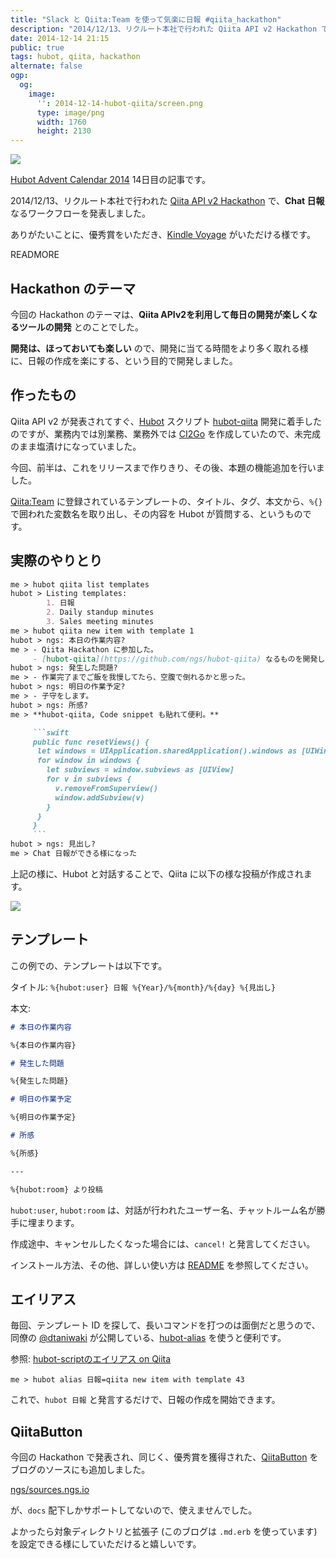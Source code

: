 ```yaml
---
title: "Slack と Qiita:Team を使って気楽に日報 #qiita_hackathon"
description: "2014/12/13、リクルート本社で行われた Qiita API v2 Hackathon で、hubot-qiita を開発し、Chat 日報 なるワークフローを発表しました。"
date: 2014-12-14 21:15
public: true
tags: hubot, qiita, hackathon
alternate: false
ogp:
  og:
    image:
      '': 2014-12-14-hubot-qiita/screen.png
      type: image/png
      width: 1760
      height: 2130
---
```


![](https://raw.githubusercontent.com/ngs/hubot-qiita/master/img/screen.gif)

[Hubot Advent Calendar 2014] 14日目の記事です。

2014/12/13、リクルート本社で行われた [Qiita API v2 Hackathon] で、**Chat 日報** なるワークフローを発表しました。

ありがたいことに、優秀賞をいただき、[Kindle Voyage] がいただける様です。

READMORE

## Hackathon のテーマ

今回の Hackathon のテーマは、**Qiita APIv2を利用して毎日の開発が楽しくなるツールの開発** とのことでした。

**開発は、ほっておいても楽しい** ので、開発に当てる時間をより多く取れる様に、日報の作成を楽にする、という目的で開発しました。

## 作ったもの

Qiita API v2 が発表されてすぐ、[Hubot] スクリプト [hubot-qiita] 開発に着手したのですが、業務内では別業務、業務外では [CI2Go] を作成していたので、未完成のまま塩漬けになっていました。

今回、前半は、これをリリースまで作りきり、その後、本題の機能追加を行いました。

[Qiita:Team] に登録されているテンプレートの、タイトル、タグ、本文から、`%{}` で囲われた変数名を取り出し、その内容を Hubot が質問する、というものです。

## 実際のやりとり

```md
me > hubot qiita list templates
hubot > Listing templates:
        1. 日報
        2. Daily standup minutes
        3. Sales meeting minutes
me > hubot qiita new item with template 1
hubot > ngs: 本日の作業内容?
me > - Qiita Hackathon に参加した。
     - [hubot-qiita](https://github.com/ngs/hubot-qiita) なるものを開発した。
hubot > ngs: 発生した問題?
me > - 作業完了までご飯を我慢してたら、空腹で倒れるかと思った。
hubot > ngs: 明日の作業予定?
me > - 子守をします。
hubot > ngs: 所感?
me > **hubot-qiita, Code snippet も貼れて便利。**

     ```swift
     public func resetViews() {
      let windows = UIApplication.sharedApplication().windows as [UIWindow]
      for window in windows {
        let subviews = window.subviews as [UIView]
        for v in subviews {
          v.removeFromSuperview()
          window.addSubview(v)
        }
      }
     }
     ```
hubot > ngs: 見出し?
me > Chat 日報ができる様になった
```

上記の様に、Hubot と対話することで、Qiita に以下の様な投稿が作成されます。

![](2014-12-14-hubot-qiita/screen.png)

## テンプレート

この例での、テンプレートは以下です。

タイトル: `%{hubot:user} 日報 %{Year}/%{month}/%{day} %{見出し}`

本文:

```md
# 本日の作業内容

%{本日の作業内容}

# 発生した問題

%{発生した問題}

# 明日の作業予定

%{明日の作業予定}

# 所感

%{所感}

---

%{hubot:room} より投稿
```

`hubot:user`, `hubot:room` は、対話が行われたユーザー名、チャットルーム名が勝手に埋まります。


作成途中、キャンセルしたくなった場合には、`cancel!` と発言してください。

インストール方法、その他、詳しい使い方は [README] を参照してください。

## エイリアス

毎回、テンプレート ID を探して、長いコマンドを打つのは面倒だと思うので、同僚の [@dtaniwaki] が公開している、[hubot-alias] を使うと便利です。

参照: [hubot-scriptのエイリアス on Qiita](http://qiita.com/dtaniwaki/items/0ca82c09cbafb7645f32)

```
me > hubot alias 日報=qiita new item with template 43
```

これで、`hubot 日報` と発言するだけで、日報の作成を開始できます。

## QiitaButton

今回の Hackathon で発表され、同じく、優秀賞を獲得された、[QiitaButton] をブログのソースにも追加しました。

[ngs/sources.ngs.io]

が、`docs` 配下しかサポートしてないので、使えませんでした。

よかったら対象ディレクトリと拡張子 (このブログは `.md.erb` を使っています) を設定できる様にしていただけると嬉しいです。

[Qiita API v2 Hackathon]: http://peatix.com/event/55420
[README]: https://github.com/ngs/hubot-qiita#readme
[hubot-qiita]: https://github.com/ngs/hubot-qiita
[Hubot Advent Calendar 2014]: http://www.adventar.org/calendars/384
[Qiita:Team]: https://teams.qiita.com
[@dtaniwaki]: http://dtaniwaki.com
[hubot-alias]: https://github.com/dtaniwaki/hubot-alias
[Kindle Voyage]: http://www.amazon.co.jp/gp/product/B00M0EVYCC/ref=as_li_ss_tl?ie=UTF8&camp=247&creative=7399&creativeASIN=B00M0EVYCC&linkCode=as2&tag=atsushnagased-22
[Hubot]: https://hubot.github.com
[QiitaButton]: http://qiita.com/fmy/items/57088e1d1bd412557123
[CI2Go]: https://ja.ngs.io/2014/11/26/ci2go/
[ngs/sources.ngs.io]: https://github.com/ngs/sources.ngs.io#readme
